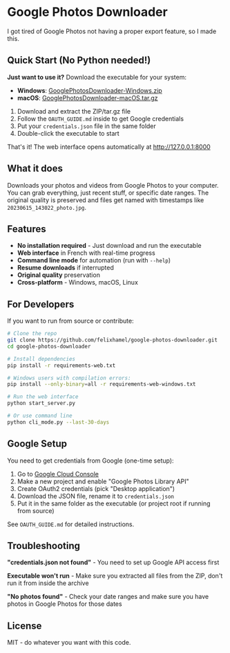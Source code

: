 # Google Photos Downloader

I got tired of Google Photos not having a proper export feature, so I made this.

## Quick Start (No Python needed!)

**Just want to use it?** Download the executable for your system:

- **Windows**: [GooglePhotosDownloader-Windows.zip](https://github.com/felixhamel/google-photos-downloader/releases/latest/download/GooglePhotosDownloader-Windows.zip)
- **macOS**: [GooglePhotosDownloader-macOS.tar.gz](https://github.com/felixhamel/google-photos-downloader/releases/latest/download/GooglePhotosDownloader-macOS.tar.gz)  

1. Download and extract the ZIP/tar.gz file
2. Follow the `OAUTH_GUIDE.md` inside to get Google credentials
3. Put your `credentials.json` file in the same folder
4. Double-click the executable to start

That's it! The web interface opens automatically at http://127.0.0.1:8000

## What it does

Downloads your photos and videos from Google Photos to your computer. You can grab everything, just recent stuff, or specific date ranges. The original quality is preserved and files get named with timestamps like `20230615_143022_photo.jpg`.

## Features

- **No installation required** - Just download and run the executable
- **Web interface** in French with real-time progress
- **Command line mode** for automation (run with `--help`)
- **Resume downloads** if interrupted
- **Original quality** preservation
- **Cross-platform** - Windows, macOS, Linux

## For Developers

If you want to run from source or contribute:

```bash
# Clone the repo
git clone https://github.com/felixhamel/google-photos-downloader.git
cd google-photos-downloader

# Install dependencies
pip install -r requirements-web.txt

# Windows users with compilation errors:
pip install --only-binary=all -r requirements-web-windows.txt

# Run the web interface
python start_server.py

# Or use command line
python cli_mode.py --last-30-days
```

## Google Setup

You need to get credentials from Google (one-time setup):

1. Go to [Google Cloud Console](https://console.cloud.google.com/)
2. Make a new project and enable "Google Photos Library API"
3. Create OAuth2 credentials (pick "Desktop application")
4. Download the JSON file, rename it to `credentials.json`
5. Put it in the same folder as the executable (or project root if running from source)

See `OAUTH_GUIDE.md` for detailed instructions.

## Troubleshooting

**"credentials.json not found"** - You need to set up Google API access first

**Executable won't run** - Make sure you extracted all files from the ZIP, don't run it from inside the archive

**"No photos found"** - Check your date ranges and make sure you have photos in Google Photos for those dates

## License

MIT - do whatever you want with this code.